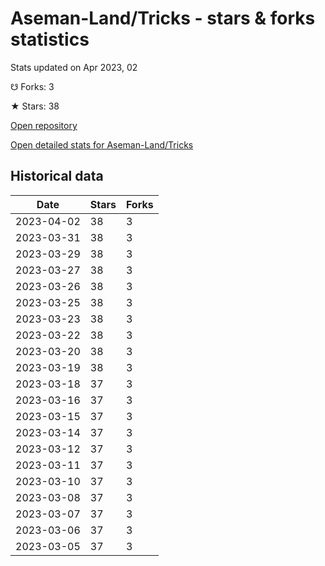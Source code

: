 # Aseman-Land/Tricks - stars & forks statistics

Stats updated on Apr 2023, 02

☋ Forks: 3

★ Stars: 38

[Open repository](https://github.com/Aseman-Land/Tricks)

[Open detailed stats for Aseman-Land/Tricks](https://reviewgithub.com/rep/Aseman-Land/Tricks)

## Historical data
| Date | Stars | Forks |
|------|-------|-------|
| 2023-04-02 | 38 | 3 | 
| 2023-03-31 | 38 | 3 | 
| 2023-03-29 | 38 | 3 | 
| 2023-03-27 | 38 | 3 | 
| 2023-03-26 | 38 | 3 | 
| 2023-03-25 | 38 | 3 | 
| 2023-03-23 | 38 | 3 | 
| 2023-03-22 | 38 | 3 | 
| 2023-03-20 | 38 | 3 | 
| 2023-03-19 | 38 | 3 | 
| 2023-03-18 | 37 | 3 | 
| 2023-03-16 | 37 | 3 | 
| 2023-03-15 | 37 | 3 | 
| 2023-03-14 | 37 | 3 | 
| 2023-03-12 | 37 | 3 | 
| 2023-03-11 | 37 | 3 | 
| 2023-03-10 | 37 | 3 | 
| 2023-03-08 | 37 | 3 | 
| 2023-03-07 | 37 | 3 | 
| 2023-03-06 | 37 | 3 | 
| 2023-03-05 | 37 | 3 | 

